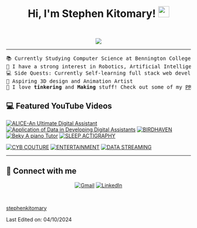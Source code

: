 <h1 align="center">
Hi, I'm Stephen Kitomary!
	<a href="https://github.com/StephenKitomary" target="_self">
		<img src="https://media.giphy.com/media/hvRJCLFzcasrR4ia7z/giphy.gif" width="30">
	</a>
</h1>

<br/>
<p align="center">
	<a href="https://github.com/StephenKitomary">
		<img src="https://readme-typing-svg.herokuapp.com?font=Fira+Code&pause=1000&center=true&width=435&lines=Computer+Science+Student;Maker+and+Tinkerer;3D+Art+Lover!">
	</a>
</p>

<hr>

<pre>
📚 Currently Studying Computer Science at Bennington College
📝 I have a strong interest in Robotics, Artificial Intelligence, Industrial Designs and Fabrication
💻 Side Quests: Currently Self-learning full stack web development, AI and ML concepts
🎨 Aspiring 3D design and Animation Artist
🤔 I love <b>tinkering</b> and <b>Making</b> stuff! Check out some of my <a href="https://techmasterevent.com/stephen.kitomary" target="_blank">PROJECTS!</a>
</pre>
## 💻 Featured YouTube Videos
<!-- BEGIN YOUTUBE-CARDS -->
[![ALICE-An Ultimate Digital Assistant](https://ytcards.demolab.com/?id=Jqj4ZOpHNk0&title=ALICE+-+An+Ultimate+digital+Assistant&lang=en&background_color=%230d1117&title_color=%23ffffff&stats_color=%23dedede&max_title_lines=1&width=250&border_radius=5&duration=436 "ALICE- An Ultimate Digital Assistant")](https://youtu.be/Jqj4ZOpHNk0)
[![Application of Data in Developing Digital Assistants](https://ytcards.demolab.com/?id=PjfCnPEYg24&title=Application+of+Data+in+Developing+digital+Assistants&lang=en&background_color=%230d1117&title_color=%23ffffff&stats_color=%23dedede&max_title_lines=1&width=250&border_radius=5&duration=436 "Application of Data in Developing digital Assistants")](https://youtu.be/PjfCnPEYg24)
[![BIRDHAVEN](https://ytcards.demolab.com/?id=9laVmALRFxA&title=BIRDHAVEN&lang=en&timestamp=1721941703&background_color=%230d1117&title_color=%23ffffff&stats_color=%23dedede&max_title_lines=1&width=250&border_radius=5 "BIRDHAVENr")](https://www.youtube.com/watch?v=CR0Vb_syjkM)
[![Beky  A piano Tutor](https://ytcards.demolab.com/?id=CR0Vb_syjkM&title=Beky++A+piano+Tutor&lang=en&timestamp=1721941703&background_color=%230d1117&title_color=%23ffffff&stats_color=%23dedede&max_title_lines=1&width=250&border_radius=5 "Beky  A piano Tutor")](https://www.youtube.com/watch?v=CR0Vb_syjkM)
[![SLEEP ACTIGRAPHY](https://ytcards.demolab.com/?id=OKCVQZ7DdfY&title=SLEEP+ACTIGRAPHY&lang=en&timestamp=1726826655&background_color=%230d1117&title_color=%23ffffff&stats_color=%23dedede&max_title_lines=1&width=250&border_radius=5 "SLEEP ACTIGRAPHY")](https://www.youtube.com/watch?v=OKCVQZ7DdfY)

[![CYB COUTURE](https://ytcards.demolab.com/?id=eUhtVbehtGg&title=CYB+COUTURE&lang=en&timestamp=1713556792&background_color=%230d1117&title_color=%23ffffff&stats_color=%23dedede&max_title_lines=1&width=250&border_radius=5 "CYB COUTURE")](https://www.youtube.com/watch?v=eUhtVbehtGg)
[![ENTERTAINMENT](https://ytcards.demolab.com/?id=9JZ9R_C8-XU&title=ENTERTAINMENT&lang=en&timestamp=1726826663&background_color=%230d1117&title_color=%23ffffff&stats_color=%23dedede&max_title_lines=1&width=250&border_radius=5 "ENTERTAINMENT")](https://www.youtube.com/watch?v=9JZ9R_C8-XU)
[![DATA STREAMING](https://ytcards.demolab.com/?id=b7Cp_K2Z_jU&title=DATA+STREAMING&lang=en&timestamp=1726826658&background_color=%230d1117&title_color=%23ffffff&stats_color=%23dedede&max_title_lines=1&width=250&border_radius=5 "DATA STREAMING")](https://www.youtube.com/watch?v=b7Cp_K2Z_jU)





<!-- END YOUTUBE-CARDS -->
<hr>

## 🤝 Connect with me
<p align="center">
	<a href="mailto:kitomarystephen@gmail.com"><img img src="https://skillicons.dev/icons?i=gmail" alt="Gmail"/></a>
	<a href="https://www.linkedin.com/in/stephenkitomary/"><img src="https://skillicons.dev/icons?i=linkedin" alt="LinkedIn"/></a>
</p>

</br>
<!--
### 👨🏽‍💻 Workspace
<p>
    <a href="https://github.com/StephenKitomary"><img alt="Macbook Air M1" src="https://img.shields.io/badge/Apple-MacBook_Air_2020-999999?style=for-the-badge&logo=apple&logoColor=white"></a>
    <a href="https://github.com/StephenKitomary"><img alt="Spotify" src="https://img.shields.io/badge/Spotify-1ED760?&style=for-the-badge&logo=spotify&logoColor=white"></a>
</p>
## <a href="https://github.com/StephenKitomary"><img src="https://www.blumbergdigital.com/wp-content/uploads/2020/10/stats-graphic-statistics-business-512.png" width="30"></a> GitHub Stats
<br/>
<summary><b>⚡ stephenkitomary's Stats</b></summary>
<br/>
<p align="center">
	<a href="https://github.com/StephenKitomary">
	<img width="49.5%" src="https://github-readme-stats.vercel.app/api?username=stephenkitomary&show_icons=true" alt="stephenkitomary">
	<img width="49.5%" src="https://github-readme-streak-stats.herokuapp.com/?user=stephenkitomary" alt="stephenkitomary">
	</a>
	<br/>
</p>
<br/>
<summary><b>⚡ Activity graph</b></summary>
<br/>
<p align="center">
	<a href="https://github.com/StephenKitomary">
		<img src="https://activity-graph.herokuapp.com/graph?username=stephenkitomary&bg_color=ffffff&color=000000&line=000000&point=000000&area=true&hide_border=true" alt="stephenkitomary">
	</a>
</p>
<br/>
<summary><b>⚡ Top Languages</b></summary>
<br/>
<p align="center">
	<a href="https://github.com/StephenKitomary">
	<img src="https://github-readme-stats.vercel.app/api/top-langs/?username=stephenkitomary&langs_count=8&layout=compact" alt="stephenkitomary">
	</a>
	<br/>
<br/>
<b>Note:</b> Top languages is only a metric of the languages my public code consists of and doesn't reflect experience or skill level.
</p>
<br/>
<table style="border: none">
  <tr>
  <td width="50%" valign="top">
## Let's Work on Your Project Together!
If you have any questions about front-end web development, feel free to <a href="mailto:stephenkitomary.mohammed@gmail.com">contact me through email</a> me.
You can hire me as a freelancer on <a href="https://www.fiverr.com">Fiverr</a> or <a href="https://www.linkedin.com/in/stephenkitomary/">LinkedIn</a> to deploy your machine learning project on web.
  </td>
  <td width="50%" valign="top">
## It's not perfect, isn't it?
**<a href="https://github.com/StephenKitomary"><img alt="Feedback" src="https://img.shields.io/badge/Ask%20me-anything-1abc9c.svg"></a>**
“I think it’s very important to have a feedback loop, where you’re constantly thinking about what you’ve done and how you could be doing it better.”
– Elon Musk
  </td>
  </tr>
</table>
------
-->

[stephenkitomary](https://github.com/StephenKitomary)

Last Edited on: 04/10/2024